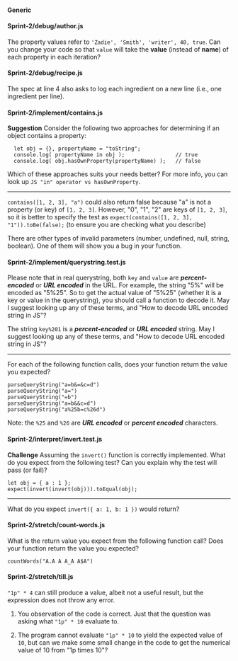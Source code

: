 #### Generic

#### Sprint-2/debug/author.js
The property values refer to `'Zadie', 'Smith', 'writer', 40, true`.
Can you change your code so that `value` will take the **value** (instead of **name**) of each property in each iteration?


#### Sprint-2/debug/recipe.js
The spec at line 4 also asks to log each ingredient on a new line (i.e., one ingredient per line).

#### Sprint-2/implement/contains.js

**Suggestion**
Consider the following two approaches for determining if an object contains a property:
```
  let obj = {}, propertyName = "toString";
  console.log( propertyName in obj );                // true
  console.log( obj.hasOwnProperty(propertyName) );   // false
```
Which of these approaches suits your needs better?
For more info, you can look up `JS "in" operator vs hasOwnProperty`.

---

`contains([1, 2, 3], "a")` could also return false because "a" is not a property (or key) of `[1, 2, 3]`.
However, "0", "1", "2" are keys of `[1, 2, 3]`, so it is better to specify the test as
`expect(contains([1, 2, 3], "1")).toBe(false);` (to ensure you are checking what you describe)

There are other types of invalid parameters (number, undefined, null, string, boolean). One of them will show you a bug in your function.


#### Sprint-2/implement/querystring.test.js

Please note that in real querystring, both `key` and `value` are ***percent-encoded*** or ***URL encoded*** in the URL. For example, the string "5%" will be encoded as "5%25". So to get the actual value of "5%25" (whether it is a key or value in the querystring), you should call a function to decode it.
May I suggest looking up any of these terms, and "How to decode URL encoded string in JS"?


The string `key%201` is a ***percent-encoded*** or ***URL encoded*** string.
May I suggest looking up any of these terms, and "How to decode URL encoded string in JS"?

---

For each of the following function calls, does your function return the value you expected?
```
parseQueryString("a=b&=&c=d")
parseQueryString("a=")
parseQueryString("=b")
parseQueryString("a=b&&c=d")
parseQueryString("a%25b=c%26d")
```
Note: the `%25` and `%26` are ***URL encoded*** or ***percent encoded*** characters.




#### Sprint-2/interpret/invert.test.js
**Challenge**
Assuming the `invert()` function is correctly implemented. 
What do you expect from the following test? Can you explain why the test will pass (or fail)?
```
let obj = { a : 1 };
expect(invert(invert(obj))).toEqual(obj);
```

---

What do you expect `invert({ a: 1, b: 1 })` would return?


#### Sprint-2/stretch/count-words.js

What is the return value you expect from the following function call?
Does your function return the value you expected?
```
countWords("A.A A A_A A$A")
```


#### Sprint-2/stretch/till.js
`"1p" * 4` can still produce a value, albeit not a useful result, but the expression does not throw any error.


1) You observation of the code is correct. Just that the question was asking what `"1p" * 10` evaluate to.

2) The program cannot evaluate `"1p" * 10` to yield the expected value of `10`, but can we make some small change in the code to get the numerical value of 10 from "1p times 10"?


